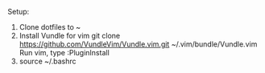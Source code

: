 Setup:

1. Clone dotfiles to ~
2. Install Vundle for vim 
git clone https://github.com/VundleVim/Vundle.vim.git ~/.vim/bundle/Vundle.vim
Run vim, type :PluginInstall
3. source ~/.bashrc

